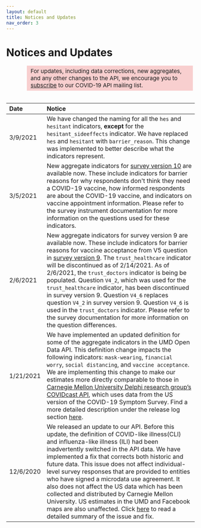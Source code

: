 ```yaml
---
layout: default
title: Notices and Updates
nav_order: 3
---
```


# Notices and Updates
<div style="background-color: #f8c9c9e1; padding: 5px 10px; font-size:15px; margin-left: 55px; margin-right: 5px;">
For updates, including data corrections, new aggregates, and any other changes to the API, we encourage you to <a href="https://listserv.umd.edu/cgi-bin/wa?SUBED1=COVID19-API&A=1" target='_blank'>subscribe</a> to our COVID-19 API mailing list.
</div><br>

| Date                | Notice            |
|:--------------------|:------------------|
| 3/9/2021            | We have changed the naming for all the `hes` and `hesitant` indicators, **except** for the `hesitant_sideeffects` indicator. We have replaced `hes` and `hesitant` with `barrier_reason`. This change was implemented to better describe what the indicators represent. |
| 3/5/2021            | New aggregate indicators for [survey version 10](https://covidmap.umd.edu/document/COVID19_symptom_survey_intl_V10.pdf) are available now. These include indicators for barrier reasons for why respondents don't think they need a COVID-19 vaccine, how informed respondents are about the COVID-19 vaccine, and indicators on vaccine appointment information. Please refer to the survey instrument documentation for more information on the questions used for these indicators.  | 
| 2/6/2021            | New aggregate indicators for survey version 9 are available now. These include indicators for barrier reasons for vaccine acceptance from V5 question in [survey version 9](https://covidmap.umd.edu/document/COVID19_symptom_survey_intl_V9.pdf). The `trust_healthcare` indicator will be discontinued as of 2/14/2021. As of 2/6/2021, the `trust_doctors` indicator is being be populated. Question `V4_2`, which was used for the `trust_healthcare` indicator, has been discontinued in survey version 9. Question `V4_6` replaces question `V4_2` in survey version 9. Question `V4_6` is used in the `trust_doctors` indicator. Please refer to the survey documentation for more information on the question differences.     |
| 1/21/2021           | We have implemented an updated definition for some of the aggregate indicators in the UMD Open Data API. This definition change impacts the following indicators: `mask-wearing`, `financial worry`, `social distancing`, and `vaccine acceptance`. We are implementing this change to make our estimates more directly comparable to those in [Carnegie Mellon University Delphi research group’s COVIDcast API](https://cmu-delphi.github.io/delphi-epidata/api/covidcast-signals/fb-survey.html), which uses data from the US version of the COVID-19 Symptom Survey. Find a more detailed description under the release log section [here](https://covidmap.umd.edu/methodology.html).|
| 12/6/2020           | We released an update to our API. Before this update, the definition of COVID-like illness(CLI) and influenza-like illness (ILI) had been inadvertently switched in the API data. We have implemented a fix that corrects both historic and future data. This issue does not affect individual-level survey responses that are provided to entities who have signed a microdata use agreement. It also does not affect the US data which has been collected and distributed by Carnegie Mellon University. US estimates in the UMD and Facebook maps are also unaffected. Click [here](https://covidmap.umd.edu/api_fix_summary.html) to read a detailed summary of the issue and fix. |

